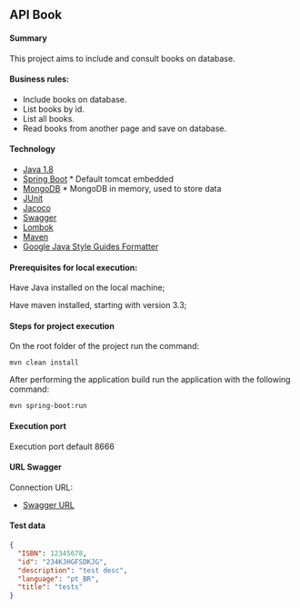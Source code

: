 ## API Book

#### Summary
This project aims to include and consult books on database.

#### Business rules:
* Include books on database.
* List books by id.
* List all books.
* Read books from another page and save on database.


#### Technology

* [Java 1.8](http://www.oracle.com/technetwork/pt/java/javase/downloads/jdk8-downloads-2133151.html)
* [Spring Boot](https://projects.spring.io/spring-boot/) * Default tomcat embedded
* [MongoDB](https://www.mongodb.com/) * MongoDB in memory, used to store data
* [JUnit](https://junit.org/junit5/)
* [Jacoco](https://www.jacoco.org/)
* [Swagger](https://swagger.io/)
* [Lombok](https://projectlombok.org/)
* [Maven](https://maven.apache.org/)
* [Google Java Style Guides Formatter](https://github.com/google/styleguide/blob/gh-pages/intellij-java-google-style.xml)

#### Prerequisites for local execution:
Have Java installed on the local machine;

Have maven installed, starting with version 3.3;

#### Steps for project execution

On the root folder of the project run the command: 
```
mvn clean install
```
After performing the application build run the application with the following command:

```
mvn spring-boot:run
```

#### Execution port
Execution port default 8666 

#### URL Swagger
Connection URL:

* [Swagger URL](http://localhost:8666/swagger-ui.html)

#### Test data

```json
{
  "ISBN": 12345678,
  "id": "234KJHGFSDKJG",
  "description": "test desc",
  "language": "pt_BR",
  "title": "tests"
}
```
